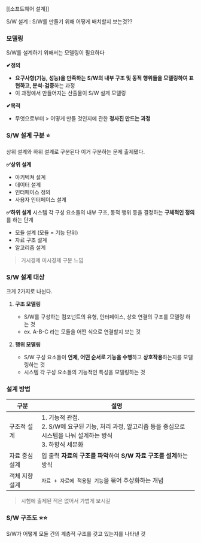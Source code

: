 [[소프트웨어 설계]]

S/W 설계 : S/W를 만들기 위해 어떻게 배치할지 보는것??

### 모델링 
S/W를 설계하기 위해서는 모델링이 필요하다 

**✔정의**
- **요구사항(기능, 성능)을 만족하는** **S/W의 내부 구조 및 동적 행위들을 모델링하여 표현하고, 분석-검증**하는 과정
- 이 과정에서 만들어지는 산출물이 S/W 설계 모델링 

**✔목적** 
- 무엇으로부터 > 어떻게 만들 것인지에 관한 **청사진 만드는 과정**

### S/W 설계 구분 ⭐
상위 설계와 하위 설계로 구분된다
이거 구분하는 문제 출제됐다.

**✅상위 설계** 
- 아키텍쳐 설계 
- 데이터 설계
- 인터페이스 정의 
- 사용자 인터페이스 설계 

**✅하위 설계** 
시스템 각 구성 요소들의 내부 구조, 동적 행위 등을 결정하는 **구체적인 정의**를 하는 단계 
- 모듈 설계 (모듈 = 기능 단위)
- 자료 구조 설계
- 알고리즘 설계

> 거시경제 미시경제 구분 느낌 


### S/W 설계 대상 
크게 2가지로 나뉜다.
1. **구조 모델링**
	- S/W를 구성하는 컴포넌트의 유형, 인터페이스, 상호 연결의 구조를 모델링 하는 것 
	- ex. A-B-C 라는 모듈을 어떤 식으로 연결할지 보는 것 
	 
2. **행위 모델링** 
	- S/W 구성 요소들이 **언제, 어떤 순서로 기능을 수행**하고 **상호작용**하는지를 모델링하는 것 
	- 시스템 각 구성 요소들의 기능적인 특성을 모델링하는 것 
### 설계 방법 


| 구분       | 설명                                                                              |
| -------- | ------------------------------------------------------------------------------- |
| 구조적 설계   | 1. 기능적 관점.<br>2. S/W에 요구된 기능, 처리 과정, 알고리즘 등을 중심으로 시스템을 나눠 설계하는 방식<br>3. 하향식 세분화 |
| 자료 중심 설계 | 입 출력 **자료의 구조를 파악**하여 **S/W 자료 구조를 설계**하는 방식                                    |
| 객체 지향 설계 | `자료 + 자료에 적용될 기능`을 묶어 추상화하는 개념                                                  |
> 시험에 출제된 적은 없어서 가볍게 보시길 

### S/W 구조도 ⭐⭐
S/W가 어떻게 모듈 간의 계층적 구조를 갖고 있는지를 나타낸 것 




 

